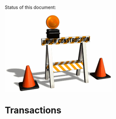 Status of this document:
![](../_assets/under-construction-flashing-barracade-animation.gif)

# Transactions


